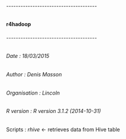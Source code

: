 ###### --------------------------------------
####   r4hadoop
###### --------------------------------------
###### Date : 18/03/2015
###### Author : Denis Masson
###### Organisation : Lincoln
###### R version : R version 3.1.2 (2014-10-31)
Scripts : *rhive* <- retrieves data from Hive table
